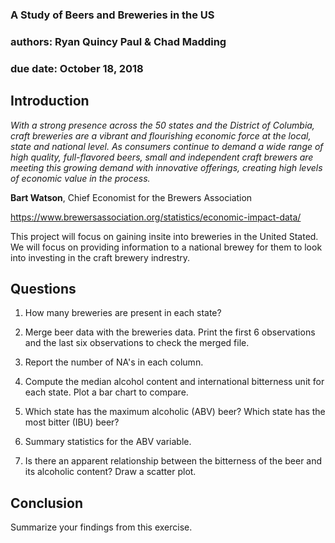 ### A Study of Beers and Breweries in the US
### authors: Ryan Quincy Paul & Chad Madding
### due date: October 18, 2018


## Introduction

*With a strong presence across the 50 states and the District of Columbia, craft breweries are a vibrant and flourishing economic force at the local, state and national level. As consumers continue to demand a wide range of high quality, full-flavored beers, small and independent craft brewers are meeting this growing demand with innovative offerings, creating high levels of economic value in the process.*

**Bart Watson**, Chief Economist for the Brewers Association

https://www.brewersassociation.org/statistics/economic-impact-data/

This project will focus on gaining insite into breweries in the United Stated. We will focus on providing information to a national brewey for them to look into investing in the craft brewery indrestry.

## Questions

   1. How many breweries are present in each state?
   
   2. Merge beer data with the breweries data. Print the first 6 observations and the last six observations to check the merged file.
   
   3. Report the number of NA's in each column.
   
   4. Compute the median alcohol content and international bitterness unit for each state. Plot a bar chart to compare.
   
   5. Which state has the maximum alcoholic (ABV) beer? Which state has the most bitter (IBU) beer?
   
   6. Summary statistics for the ABV variable.
   
   7. Is there an apparent relationship between the bitterness of the beer and its alcoholic content? Draw a scatter plot.

## Conclusion

Summarize your findings from this exercise.
